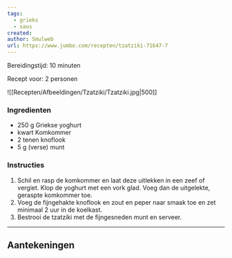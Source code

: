 ```yaml
---
tags:
  - grieks
  - saus
created: 
author: Smulweb
url: https://www.jumbo.com/recepten/tzatziki-71647-7
---
```

Bereidingstijd: 10 minuten

Recept voor: 2 personen

![[Recepten/Afbeeldingen/Tzatziki/Tzatziki.jpg|500]]

### Ingredienten

- 250 g Griekse yoghurt
- kwart Komkommer
- 2 tenen knoflook
- 5 g (verse) munt

### Instructies

1. Schil en rasp de komkommer en laat deze uitlekken in een zeef of vergiet. Klop de yoghurt met een vork glad. Voeg dan de uitgelekte, geraspte komkommer toe.
2. Voeg de fijngehakte knoflook en zout en peper naar smaak toe en zet minimaal 2 uur in de koelkast.
3. Bestrooi de tzatziki met de fijngesneden munt en serveer.

-----

## Aantekeningen
